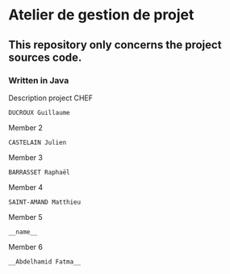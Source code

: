 # Atelier de gestion de projet
## This repository only concerns the project sources code.
### Written in Java

Description project
CHEF
```
DUCROUX Guillaume
```
Member 2
```
CASTELAIN Julien
```
Member 3
```
BARRASSET Raphaël
```
Member 4
```
SAINT-AMAND Matthieu
```
Member 5
```
__name__
```
Member 6
```
__Abdelhamid Fatma__
```

